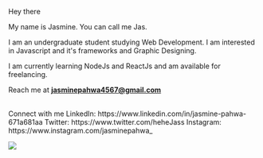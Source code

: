 Hey there

My name is Jasmine. You can call me Jas.

I am an undergraduate student studying Web Development. I am interested in Javascript and it's frameworks and Graphic Designing.

I am currently learning NodeJs and ReactJs and am available for freelancing.

Reach me at **jasminepahwa4567@gmail.com**


<br/>
Connect with me 
LinkedIn: https://www.linkedin.com/in/jasmine-pahwa-671a681aa
Twitter: https://www.twitter.com/heheJass
Instagram: https://www.instagram.com/jasminepahwa_


<p align="left"> <img src="https://komarev.com/ghpvc/?username=jasminepahwa17&color=green" /> </p>
